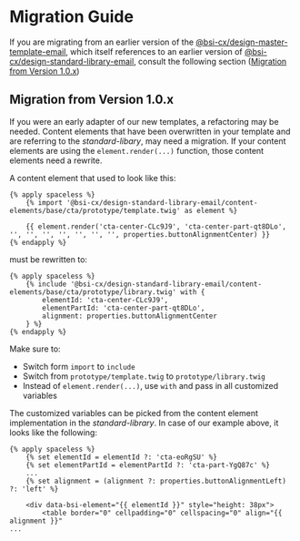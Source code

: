 # Migration Guide

If you are migrating from an earlier version of the [@bsi-cx/design-master-template-email](https://github.com/bsi-software/bsi-cx-design-master-template-email), which itself references to an earlier version of [@bsi-cx/design-standard-library-email](https://github.com/bsi-software/bsi-cx-design-standard-library-email), consult the following section ([Migration from Version 1.0.x](#migration-from-version-1.0.x))

## Migration from Version 1.0.x

If you were an early adapter of our new templates, a refactoring may be needed. Content elements that have been overwritten in your template and are referring to the _standard-libary_, may need a migration. If your content elements are using the `element.render(...)` function, those content elements need a rewrite. 

A content element that used to look like this:
```twig
{% apply spaceless %}
    {% import '@bsi-cx/design-standard-library-email/content-elements/base/cta/prototype/template.twig' as element %}

    {{ element.render('cta-center-CLc9J9', 'cta-center-part-qt8DLo', '', '', '', '', '', '', '', properties.buttonAlignmentCenter) }}
{% endapply %} 
```

must be rewritten to:
```twig
{% apply spaceless %}
    {% include '@bsi-cx/design-standard-library-email/content-elements/base/cta/prototype/library.twig' with {
        elementId: 'cta-center-CLc9J9',
        elementPartId: 'cta-center-part-qt8DLo',
        alignment: properties.buttonAlignmentCenter
    } %}
{% endapply %} 
```

Make sure to:
- Switch form `import` to `include`
- Switch from `prototype/template.twig` to `prototype/library.twig` 
- Instead of `element.render(...)`, use `with` and pass in all customized variables

The customized variables can be picked from the content element implementation in the _standard-library_. In case of our example above, it looks like the following:

```twig
{% apply spaceless %}
    {% set elementId = elementId ?: 'cta-eoRgSU' %}
    {% set elementPartId = elementPartId ?: 'cta-part-YgQ87c' %}
    ...    
    {% set alignment = (alignment ?: properties.buttonAlignmentLeft) ?: 'left' %}

    <div data-bsi-element="{{ elementId }}" style="height: 38px">
        <table border="0" cellpadding="0" cellspacing="0" align="{{ alignment }}" 
...
```